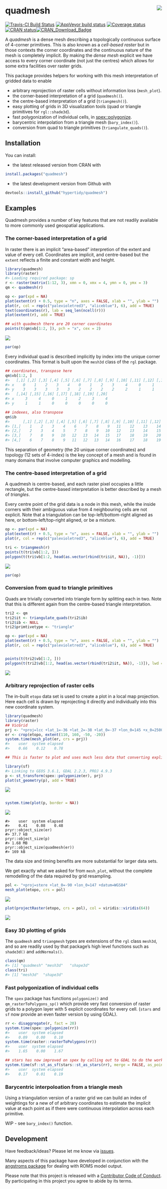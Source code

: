 
<!-- README.md is generated from README.Rmd. Please edit that file -->

# quadmesh <img src="man/figures/logo.png" align="right" />

[![Travis-CI Build
Status](https://travis-ci.org/hypertidy/quadmesh.svg?branch=master)](https://travis-ci.org/hypertidy/quadmesh)
[![AppVeyor build
status](https://ci.appveyor.com/api/projects/status/github/hypertidy/quadmesh?branch=master&svg=true)](https://ci.appveyor.com/project/mdsumner/quadmesh-x25a2)
[![Coverage
status](https://codecov.io/gh/hypertidy/quadmesh/branch/master/graph/badge.svg)](https://codecov.io/github/hypertidy/quadmesh?branch=master)
[![CRAN
status](https://www.r-pkg.org/badges/version/quadmesh)](https://cran.r-project.org/package=quadmesh)[![CRAN\_Download\_Badge](http://cranlogs.r-pkg.org/badges/quadmesh)](https://cran.r-project.org/package=quadmesh)

A *quadmesh* is a dense mesh describing a topologically continuous
surface of 4-corner primitives. This is also known as a *cell-based
raster* but in those contexts the corner coordinates and the continuous
nature of the mesh is completely implicit. By making the *dense mesh*
explicit we have access to every corner coordinate (not just the
centres) which allows for some extra facilities over raster grids.

This package provides helpers for working with this mesh interpretation
of gridded data to enable

  - arbitrary reprojection of raster cells without information loss
    (`mesh_plot`).
  - the corner-based interpretation of a grid (`quadmesh()`).
  - the centre-based interpretation of a grid (`triangmesh()`).
  - easy plotting of grids in 3D visualization tools (quad or triangle
    primitives for `rgl::shade3d`).
  - fast polygonization of individual cells, in
    [spex::polygonize](https://CRAN.R-project.org/package=spex).
  - barycentric interpolation from a triangle mesh (`bary_index()`).
  - conversion from quad to triangle primitives (`triangulate_quads()`).

## Installation

You can install:

  - the latest released version from CRAN with

<!-- end list -->

``` r
install.packages("quadmesh")
```

  - the latest development version from Github with

<!-- end list -->

``` r
devtools::install_github("hypertidy/quadmesh")
```

## Examples

Quadmesh provides a number of key features that are not readily
available to more commonly used geospatial applications.

### The corner-based interpretation of a grid

In raster there is an implicit “area-based” interpretion of the extent
and value of every cell. Coordinates are implicit, and centre-based but
the `extent` reflects a finite and constant width and height.

``` r
library(quadmesh)
library(raster)
#> Loading required package: sp
r <- raster(matrix(1:12, 3), xmn = 0, xmx = 4, ymn = 0, ymx = 3)
qm <- quadmesh(r)

op <- par(xpd = NA)
plot(extent(r) + 0.5, type = "n", axes = FALSE, xlab = "", ylab = "")
plot(r, col = rep(c("palevioletred3", "aliceblue"), 6), add = TRUE)
text(coordinates(r), lab = seq_len(ncell(r)))
plot(extent(r), add = TRUE)

## with quadmesh there are 20 corner coordinates
points(t(qm$vb[1:2, ]), pch = "x", cex = 2)
```

![](README-unnamed-chunk-4-1.png)<!-- -->

``` r
par(op)
```

Every individual quad is described implicitly by index into the unique
corner coordinates. This format is built upon the `mesh3d` class of the
`rgl` package.

``` r
## coordinates, transpose here
qm$vb[1:2, ]
#>   [,1] [,2] [,3] [,4] [,5] [,6] [,7] [,8] [,9] [,10] [,11] [,12] [,13]
#> x    0    1    2    3    4    0    1    2    3     4     0     1     2
#> y    3    3    3    3    3    2    2    2    2     2     1     1     1
#>   [,14] [,15] [,16] [,17] [,18] [,19] [,20]
#> x     3     4     0     1     2     3     4
#> y     1     1     0     0     0     0     0

## indexes, also transpose
qm$ib
#>      [,1] [,2] [,3] [,4] [,5] [,6] [,7] [,8] [,9] [,10] [,11] [,12]
#> [1,]    1    2    3    4    6    7    8    9   11    12    13    14
#> [2,]    2    3    4    5    7    8    9   10   12    13    14    15
#> [3,]    7    8    9   10   12   13   14   15   17    18    19    20
#> [4,]    6    7    8    9   11   12   13   14   16    17    18    19
```

This separation of geometry (the 20 unique corner coordinates) and
topology (12 sets of 4-index) is the key concept of a mesh and is found
in many domains that involve computer graphics and modelling.

### The centre-based interpretation of a grid

A quadmesh is centre-based, and each raster pixel occupies a little
rectangle, but the centre-based interpretation is better described by a
mesh of *triangles*.

Every centre point of the grid data is a node in this mesh, while the
inside corners with their ambiguous value from 4 neighbouring cells are
not explicit. Note that a triangulation can be top-left/bottom-right
aligned as here, or bottom-left/top-right aligned, or be a mixture.

``` r
op <- par(xpd = NA)
plot(extent(r) + 0.5, type = "n", axes = FALSE, xlab = "", ylab = "")
plot(r, col = rep(c("palevioletred3", "aliceblue"), 6), add = TRUE)

tri <- triangmesh(r)
points(t(tri$vb[1:2, ]))
polygon(t(tri$vb[1:2, head(as.vector(rbind(tri$it, NA)), -1)]))
```

![](README-unnamed-chunk-6-1.png)<!-- -->

``` r
par(op)
```

### Conversion from quad to triangle primitives

Quads are trivially converted into triangle form by splitting each in
two. Note that this is different again from the centre-based triangle
interpretation.

``` r
tri2 <- qm
tri2$it <- triangulate_quads(tri2$ib)
tri2$ib <- NULL
tri2$primtivetype <- "triangle"

op <- par(xpd = NA)
plot(extent(r) + 0.5, type = "n", axes = FALSE, xlab = "", ylab = "")
plot(r, col = rep(c("palevioletred3", "aliceblue"), 6), add = TRUE)


points(t(tri2$vb[1:2, ]))
polygon(t(tri2$vb[1:2, head(as.vector(rbind(tri2$it, NA)), -1)]), lwd = 2, lty = 2)
```

![](README-unnamed-chunk-7-1.png)<!-- -->

### Arbitrary reprojection of raster cells

The in-built `etopo` data set is used to create a plot in a local map
projection. Here each cell is drawn by reprojecting it directly and
individually into this new coordinate system.

``` r
library(quadmesh)
library(raster)
## VicGrid
prj <- "+proj=lcc +lat_1=-36 +lat_2=-38 +lat_0=-37 +lon_0=145 +x_0=2500000 +y_0=2500000 +ellps=GRS80 +towgs84=0,0,0,0,0,0,0 +units=m +no_defs"
er <- crop(etopo, extent(110, 160, -50, -20))
system.time(mesh_plot(er, crs = prj))
#>    user  system elapsed 
#>    0.66    0.12    0.78

## This is faster to plot and uses much less data that converting explicitly to polygons. 

library(sf)
#> Linking to GEOS 3.6.1, GDAL 2.2.3, PROJ 4.9.3
p <- st_transform(spex::polygonize(er), prj)
plot(st_geometry(p), add = TRUE)
```

![](README-unnamed-chunk-8-1.png)<!-- -->

``` r

system.time(plot(p, border = NA))
```

![](README-unnamed-chunk-8-2.png)<!-- -->

    #>    user  system elapsed 
    #>    0.41    0.08    0.48
    pryr::object_size(er)
    #> 37.7 kB
    pryr::object_size(p)
    #> 1.68 MB
    pryr::object_size(quadmesh(er))
    #> 169 kB

The data size and timing benefits are more substantial for larger data
sets.

We get exactly what we asked for from `mesh_plot`, without the complete
remodelling of the data required by grid resampling.

``` r
pol <- "+proj=stere +lat_0=-90 +lon_0=147 +datum=WGS84"
mesh_plot(etopo, crs = pol)
```

![](README-unnamed-chunk-9-1.png)<!-- -->

``` r
plot(projectRaster(etopo, crs = pol), col = viridis::viridis(64))
```

![](README-unnamed-chunk-9-2.png)<!-- -->

### Easy 3D plotting of grids

The `quadmesh` and `triangmesh` types are extensions of the `rgl` class
`mesh3d`, and so are readily used by that package’s high level functions
such as `shade3d()` and `addNormals()`.

``` r
class(qm)
#> [1] "quadmesh" "mesh3d"   "shape3d"
class(tri)
#> [1] "mesh3d"  "shape3d"
```

### Fast polygonization of individual cells

The `spex` package has functions `polygonize()` and
`qm_rasterToPolygons_sp()` which provide very fast conversion of raster
grids to a polygon layer with 5 explicit coordinates for every cell.
(`stars` and `sf` now provide an even faster version by using GDAL).

``` r
rr <- disaggregate(r, fact = 20)
system.time(spex::polygonize(rr))
#>    user  system elapsed 
#>    0.09    0.00    0.10
system.time(raster::rasterToPolygons(rr))
#>    user  system elapsed 
#>    1.65    0.00    1.67

## stars has now improved on spex by calling out to GDAL to do the work
system.time(sf::st_as_sf(stars::st_as_stars(rr), merge = FALSE, as_points = FALSE))
#>    user  system elapsed 
#>    0.17    0.01    0.19
```

### Barycentric interpoloation from a triangle mesh

Using a triangulation version of a raster grid we can build an index of
weightings for a new of of arbitrary coordinates to estimate the
implicit value at each point as if there were continuous interpolation
across each primitive.

WIP - see `bary_index()` function.

## Development

Have feedback/ideas? Please let me know via
[issues](https://github.com/hypertidy/quadmesh/issues/).

Many aspects of this package have developed in conjunction with the
[angstroms
package](https://github.com/AustralianAntarcticDivision/angstroms) for
dealing with ROMS model output.

Please note that this project is released with a [Contributor Code of
Conduct](CODE_OF_CONDUCT.md). By participating in this project you agree
to abide by its terms.
